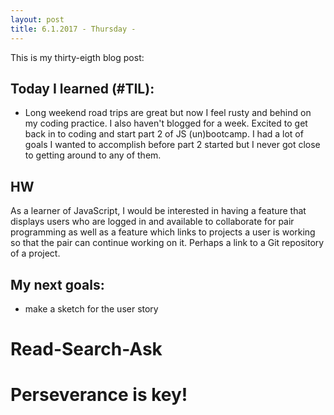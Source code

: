 ```yaml
---
layout: post
title: 6.1.2017 - Thursday - 
---
```


This is my thirty-eigth blog post: 

## Today I learned (#TIL):   
 
- Long weekend road trips are great but now I feel rusty and behind on my coding practice.  I also haven't blogged for a week.  Excited to get back in to coding and start part 2 of JS (un)bootcamp.  I had a lot of goals I wanted to accomplish before part 2 started but I never got close to getting around to any of them.  

## HW
As a learner of JavaScript, I would be interested in having a feature that displays users who are logged in and available to collaborate for pair programming as well as a feature which links to projects a user is working so that the pair can continue working on it. Perhaps a link to a Git repository of a project.



## My next goals:

- make a sketch for the user story

# Read-Search-Ask

# Perseverance is key!







